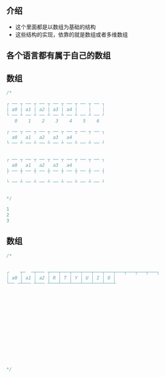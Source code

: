 ## 介绍

* 这个里面都是以数组为基础的结构
* 这些结构的实现，依靠的就是数组或者多维数组

## 各个语言都有属于自己的数组

## 数组

```java
/*

┌ ── ┬ ── ┬ ── ┬ ── ┬ ── ┬ ── ┬ ── ┐
| a0 | a1 | a2 | a3 | a4 |    |    |
└ ── ┴ ── ┴ ── ┴ ── ┴ ── ┴ ── ┴ ── ┘ 
   0    1    2    3    4    5    6

┌ ── ┬ ── ┬ ── ┬ ── ┬ ── ┬ ── ┬ ── ┐
  a0   a1   a2   a3   a4
└ ── ┴ ── ┴ ── ┴ ── ┴ ── ┴ ── ┴ ── ┘ 


┌ ── ┬ ── ┬ ── ┬ ── ┬ ── ┬ ── ┬ ── ┐
  a0   a1   a2   a3   a4
├ ── ┼ ── ┼ ── ┼ ── ┼ ── ┼ ── ┼ ── ┤

└ ── ┴ ── ┴ ── ┴ ── ┴ ── ┴ ── ┴ ── ┘  


*/

1
2
3

```





## 数组

```java
/*


┌    ┬─  ─┬─── ┬───┬───┬───┬───┬───┬───┬───┬───┬───┬───┐
│ a0 │ a1 │ a2 │ R │ T │ Y │ U │ I │ O │
└── ─┴─── ┴─── ┴───┴───┴───┴───┴───┴───┴















*/
```

